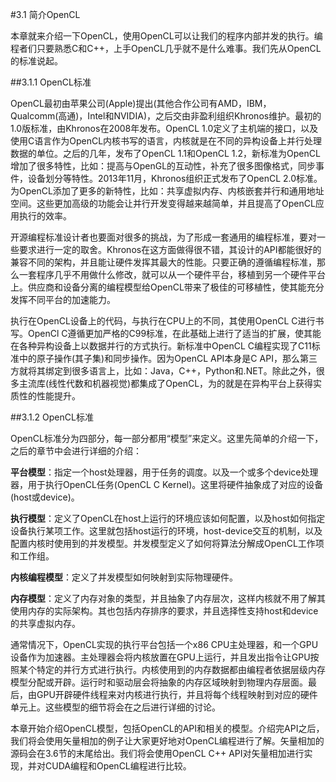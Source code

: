 #3.1 简介OpenCL

本章就来介绍一下OpenCL，使用OpenCL可以让我们的程序内部并发的执行。编程者们只要熟悉C和C++，上手OpenCL几乎就不是什么难事。我们先从OpenCL的标准说起。

##3.1.1 OpenCL标准

OpenCL最初由苹果公司(Apple)提出(其他合作公司有AMD，IBM，Qualcomm(高通)，Intel和NVIDIA)，之后交由非盈利组织Khronos维护。最初的1.0版标准，由Khronos在2008年发布。OpenCL 1.0定义了主机端的接口，以及使用C语言作为OpenCL内核书写的语言，内核就是在不同的异构设备上并行处理数据的单位。之后的几年，发布了OpenCL 1.1和OpenCL 1.2，新标准为OpenCL增加了很多特性，比如：提高与OpenGL的互动性，补充了很多图像格式，同步事件，设备划分等特性。2013年11月，Khronos组织正式发布了OpenCL 2.0标准。为OpenCL添加了更多的新特性，比如：共享虚拟内存、内核嵌套并行和通用地址空间。这些更加高级的功能会让并行开发变得越来越简单，并且提高了OpenCL应用执行的效率。

开源编程标准设计者也要面对很多的挑战，为了形成一套通用的编程标准，要对一些要求进行一定的取舍。Khronos在这方面做得很不错，其设计的API都能很好的兼容不同的架构，并且能让硬件发挥其最大的性能。只要正确的遵循编程标准，那么一套程序几乎不用做什么修改，就可以从一个硬件平台，移植到另一个硬件平台上。供应商和设备分离的编程模型给OpenCL带来了极佳的可移植性，使其能充分发挥不同平台的加速能力。

执行在OpenCL设备上的代码，与执行在CPU上的不同，其使用OpenCL C进行书写。OpenCl C遵循更加严格的C99标准，在此基础上进行了适当的扩展，使其能在各种异构设备上以数据并行的方式执行。新标准中OpenCL C编程实现了C11标准中的原子操作(其子集)和同步操作。因为OpenCL API本身是C API，那么第三方就将其绑定到很多语言上，比如：Java，C++，Python和.NET。除此之外，很多主流库(线性代数和机器视觉)都集成了OpenCL，为的就是在异构平台上获得实质性的性能提升。

##3.1.2 OpenCL标准

OpenCL标准分为四部分，每一部分都用“模型”来定义。这里先简单的介绍一下，之后的章节中会进行详细的介绍：

**平台模型**：指定一个host处理器，用于任务的调度。以及一个或多个device处理器，用于执行OpenCL任务(OpenCL C Kernel)。这里将硬件抽象成了对应的设备(host或device)。

**执行模型**：定义了OpenCL在host上运行的环境应该如何配置，以及host如何指定设备执行某项工作。这里就包括host运行的环境，host-device交互的机制，以及配置内核时使用到的并发模型。并发模型定义了如何将算法分解成OpenCL工作项和工作组。

**内核编程模型**：定义了并发模型如何映射到实际物理硬件。

**内存模型**：定义了内存对象的类型，并且抽象了内存层次，这样内核就不用了解其使用内存的实际架构。其也包括内存排序的要求，并且选择性支持host和device的共享虚拟内存。

通常情况下，OpenCL实现的执行平台包括一个x86 CPU主处理器，和一个GPU设备作为加速器。主处理器会将内核放置在GPU上运行，并且发出指令让GPU按照某个特定的并行方式进行执行。内核使用到的内存数据都由编程者依据层级内存模型分配或开辟。运行时和驱动层会将抽象的内存区域映射到物理内存层面。最后，由GPU开辟硬件线程来对内核进行执行，并且将每个线程映射到对应的硬件单元上。这些模型的细节将会在之后进行详细的讨论。

本章开始介绍OpenCL模型，包括OpenCL的API和相关的模型。介绍完API之后，我们将会使用矢量相加的例子让大家更好地对OpenCL编程进行了解。矢量相加的源码会在3.6节的末尾给出。我们将会使用OpenCL C++ API对矢量相加进行实现，并对CUDA编程和OpenCL编程进行比较。